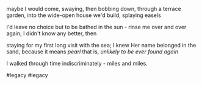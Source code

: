 maybe I would come,
swaying,
then bobbing down,
through a terrace garden,
into the wide-open house we'd build,
splaying easels

I'd leave no choice but to be bathed in the sun -
rinse me over and over again;
I didn't know any better, then

staying for my first long visit with the sea;
I knew Her name belonged in the sand,
because it means *pearl*
that is,
*unlikely to be ever found again*

I walked through time indiscriminately -
miles and miles.

#legacy #legacy